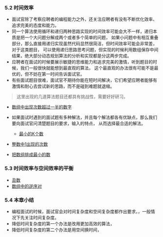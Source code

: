 ### 5.2 时间效率* 面试官除了考察应聘者的编程能力之外，还关注应聘者有没有不断优化效率、追求完美的态度和能力。* 同一个算法使用循环和递归两种思路实现的时间效率可能会大不一样，递归本质是把一个大问题分解成两个或者多个简单的问题，如果小问题中有相互重叠部分，那么直接用递归实现虽然代码显然很简洁，但时间效率可能会非常差，对于这类题目，可以使用递归思路思考问题，但实现的时候利用数组保存中间结果，绝大部分动态规划算法的分析和实现都是分这两步完成。* 应聘者在面试的时候要展示敏捷的思维能力和追求完美的激情，听到题目的时候，我们一般很快就能想到最直观的算法，这个最直观的办法很有可能不是最优的，但不妨在第一时间告诉面试官。* 有些面试题目很难，面试官不期待你能在短时间解决，它们希望应聘者能够有激情和耐心去尝试新的思路，而不是碰到难题就退缩。> 这里出现的几道算法题目还都具有挑战性，需要好好研习。* [数组中出现次数超过一半的数字](python代码/数组中出现次数超过一半的数字.py)* 如果面试时遇到的面试题有多种解法，并且每个解法都各有优缺点，那么我们要向面试官问清楚题目的要求，输入的特点，从而选择最合适的解法。    * [最小的K个数](python代码/最小的K个数.py)* [整数中1出现的次数](python代码/整数中1出现的次数（从1到n整数中1出现的次数）.py)    * [把数组排成最小的数](python代码/把数组排成最小的数.py)### 5.3 时间效率与空间效率的平衡* [丑数](python代码/丑数.py)* [数组中的逆序对](python代码/数组中的逆序对.py)### 5.4 本章小结* 编程面试的时候，面试官会对时间复杂度和空间复杂度都作出要求，，一般情况下先关注时间复杂度。* 降低时间复杂度的第一个办法是改用更加高效的算法，* 降低时间复杂度的第二个办法是用空间换时间，